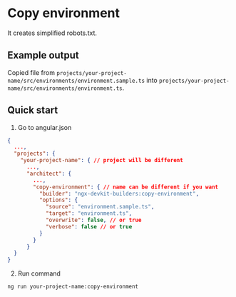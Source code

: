 # Copy environment

It creates simplified robots.txt.

## Example output

Copied file from `projects/your-project-name/src/environments/environment.sample.ts` into
`projects/your-project-name/src/environments/environment.ts`.

## Quick start

1. Go to angular.json

```json
{
  ...,
  "projects": {
    "your-project-name": { // project will be different
      ...,
      "architect": {
        ...,
        "copy-environment": { // name can be different if you want
          "builder": "ngx-devkit-builders:copy-environment",
          "options": {
            "source": "environment.sample.ts",
            "target": "environment.ts",
            "overwrite": false, // or true
            "verbose": false // or true
          }
        }
      }
  }
}
```

2. Run command

```bash
ng run your-project-name:copy-environment
```
